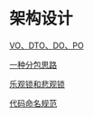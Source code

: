 # 架构设计

[VO、DTO、DO、PO](./VODTODOPO.md)

[一种分包思路](./一种分包思路.md)

[乐观锁和悲观锁](./乐观锁和悲观锁.md)

[代码命名规范](./一种代码命名规范.md)
